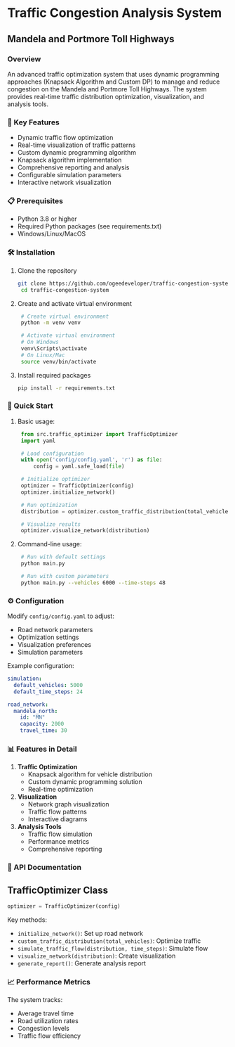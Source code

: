 # Traffic Congestion Analysis System

## Mandela and Portmore Toll Highways

### Overview

An advanced traffic optimization system that uses dynamic programming approaches (Knapsack Algorithm and Custom DP) to manage and reduce congestion on the Mandela and Portmore Toll Highways. The system provides real-time traffic distribution optimization, visualization, and analysis tools.

### 🌟 Key Features

- Dynamic traffic flow optimization
- Real-time visualization of traffic patterns
- Custom dynamic programming algorithm
- Knapsack algorithm implementation
- Comprehensive reporting and analysis
- Configurable simulation parameters
- Interactive network visualization

### 📋 Prerequisites

- Python 3.8 or higher
- Required Python packages (see requirements.txt)
- Windows/Linux/MacOS

### 🛠️ Installation

1. Clone the repository
   ```bash
   git clone https://github.com/ogeedeveloper/traffic-congestion-system.git
    cd traffic-congestion-system
   ```

2. Create and activate virtual environment
   ```bash
    # Create virtual environment
    python -m venv venv

    # Activate virtual environment
    # On Windows
    venv\Scripts\activate
    # On Linux/Mac
    source venv/bin/activate
   ```

3. Install required packages
   ``` bash
   pip install -r requirements.txt
   ```


### 🚀 Quick Start

1. Basic usage:
   ``` python
    from src.traffic_optimizer import TrafficOptimizer
    import yaml

    # Load configuration
    with open('config/config.yaml', 'r') as file:
        config = yaml.safe_load(file)

    # Initialize optimizer
    optimizer = TrafficOptimizer(config)
    optimizer.initialize_network()

    # Run optimization
    distribution = optimizer.custom_traffic_distribution(total_vehicles=5000)

    # Visualize results
    optimizer.visualize_network(distribution)
   ```

2. Command-line usage:
   ``` bash
    # Run with default settings
    python main.py

    # Run with custom parameters
    python main.py --vehicles 6000 --time-steps 48
   ```

### ⚙️ Configuration

Modify `config/config.yaml` to adjust:

- Road network parameters
- Optimization settings
- Visualization preferences
- Simulation parameters

Example configuration:
``` yaml
simulation:
  default_vehicles: 5000
  default_time_steps: 24

road_network:
  mandela_north:
    id: "MN"
    capacity: 2000
    travel_time: 30
```

### 📊 Features in Detail

1. **Traffic Optimization**
    - Knapsack algorithm for vehicle distribution
    - Custom dynamic programming solution
    - Real-time optimization
2. **Visualization**
    - Network graph visualization
    - Traffic flow patterns
    - Interactive diagrams
3. **Analysis Tools**
    - Traffic flow simulation
    - Performance metrics
    - Comprehensive reporting

### 📝 API Documentation

## TrafficOptimizer Class

``` python
optimizer = TrafficOptimizer(config)
```

Key methods:

- `initialize_network()`: Set up road network
- `custom_traffic_distribution(total_vehicles)`: Optimize traffic
- `simulate_traffic_flow(distribution, time_steps)`: Simulate flow
- `visualize_network(distribution)`: Create visualization
- `generate_report()`: Generate analysis report


### 📈 Performance Metrics

The system tracks:

- Average travel time
- Road utilization rates
- Congestion levels
- Traffic flow efficiency
